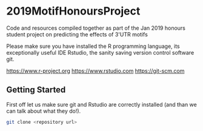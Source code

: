 # 2019MotifHonoursProject
Code and resources compiled together as part of the Jan 2019 honours student project on predicting the effects of 3'UTR motifs

Please make sure you have installed the R programming language, its exceptionally useful IDE Rstudio, the sanity saving version control software git.

https://www.r-project.org
https://www.rstudio.com
https://git-scm.com

## Getting Started
First off let us make sure git and Rstudio are correctly installed (and than we can talk about what they do!).



```bash
git clone <repository url>
```
